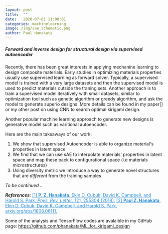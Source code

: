 ```yaml
---
layout: post
title:  ""
date:   2020-07-01 11:00:01
categories: machinelearning
image: /img/sae_schematic.png
author: Paul Hanakata
---
```

##### Forward and inverse design for structural design via supervised autoencoder
Recently, there has been great interests in applying mechanine learning to design composite materials. Early studies in optimizing materials properties usually use supervised learning as forward solver. Typically, a supervised model is trained with a very large datasets and then the supervised model is used to predict materials outside the traning sets. Another approach is to train a supervised model iteratively with small datasets, similar to optimization tool such as  genetic algorithm or greedy algorithm, and ask the model to generate superio designs. More details can be found in my paper[] or my other post on using CNN to search optimal kirigami design. 

Another popular machine learning approach to generate new designs is generative model such as varitional autoencoder.    

Here are the main takeaways of our work:
1. We show that supervised Autoencoder is able to organize material's properties in latent space
2. We find that we can use sAE to interpolate materials' properties in latent space and map these back to configurational space (i.e materials microstructures)
3. Using diversity metric we introduce a way to generate novel structures that are *different* from the training samples 




*To be continued ..*




***References***:
<a href="https://journals.aps.org/prl/abstract/10.1103/PhysRevLett.121.255304" style="color:#268cd7
">[1] **P. Z. Hanakata**, Ekin D. Cubuk, David K. Campbell, and Harold S. Park, *Phys. Rev. Letter*, 121, 255304 (2018).</a>
<a href="https://arxiv.org/abs/1808.06111" style="color:#268cd7">[2] **Paul Z. Hanakata**, Ekin D. Cubuk, David K. Campbell, and Harold S. Park, arxiv.org/abs/1808.06111.</a>


Some of the analysis and TensorFlow codes are avalaible in my GitHub page: <a href="https://github.com/phanakata/ML_for_kirigami_design" style="color:#268cd7"> https://github.com/phanakata/ML_for_kirigami_design</a>

